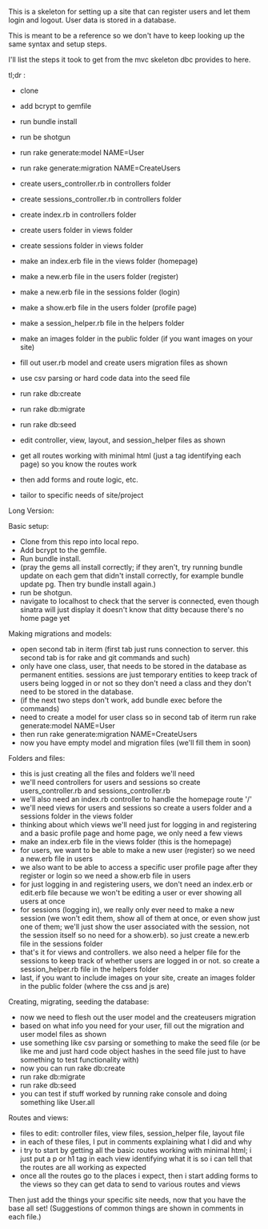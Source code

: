 This is a skeleton for setting up a site that can register users and let them login and logout. User data is stored in a database.

This is meant to be a reference so we don't have to keep looking up the same syntax and setup steps.

I'll list the steps it took to get from the mvc skeleton dbc provides to here.

tl;dr :

- clone
- add bcrypt to gemfile
- run bundle install
- run be shotgun

- run rake generate:model NAME=User
- run rake generate:migration NAME=CreateUsers

- create users_controller.rb in controllers folder
- create sessions_controller.rb in controllers folder
- create index.rb in controllers folder
- create users folder in views folder
- create sessions folder in views folder
- make an index.erb file in the views folder (homepage)
- make a new.erb file in the users folder (register)
- make a new.erb file in the sessions folder (login)
- make a show.erb file in the users folder (profile page)
- make a session_helper.rb file in the helpers folder
- make an images folder in the public folder (if you want images on your site)

- fill out user.rb model and create users migration files as shown
- use csv parsing or hard code data into the seed file
- run rake db:create
- run rake db:migrate
- run rake db:seed

- edit controller, view, layout, and session_helper files as shown
- get all routes working with minimal html (just a tag identifying each page) so you know the routes work
- then add forms and route logic, etc.

- tailor to specific needs of site/project



Long Version:

Basic setup:
- Clone from this repo into local repo.
- Add bcrypt to the gemfile.
- Run bundle install.
- (pray the gems all install correctly; if they aren't, try running bundle update on each gem that didn't install correctly, for example bundle update pg. Then try bundle install again.)
- run be shotgun.
- navigate to localhost to check that the server is connected, even though sinatra will just display it doesn't know that ditty because there's no home page yet

Making migrations and models:
- open second tab in iterm (first tab just runs connection to server. this second tab is for rake and git commands and such)
- only have one class, user, that needs to be stored in the database as permanent entities. sessions are just temporary entities to keep track of users being logged in or not so they don't need a class and they don't need to be stored in the database.
- (if the next two steps don't work, add bundle exec before the commands)
- need to create a model for user class so in second tab of iterm run rake generate:model NAME=User
- then run rake generate:migration NAME=CreateUsers
- now you have empty model and migration files (we'll fill them in soon)

Folders and files:
- this is just creating all the files and folders we'll need
- we'll need controllers for users and sessions so create users_controller.rb and sessions_controller.rb
- we'll also need an index.rb controller to handle the homepage route '/'
- we'll need views for users and sessions so create a users folder and a sessions folder in the views folder
- thinking about which views we'll need just for logging in and registering and a basic profile page and home page, we only need a few views
- make an index.erb file in the views folder (this is the homepage)
- for users, we want to be able to make a new user (register) so we need a new.erb file in users
- we also want to be able to access a specific user profile page after they register or login so we need a show.erb file in users
- for just logging in and registering users, we don't need an index.erb or edit.erb file because we won't be editing a user or ever showing all users at once
- for sessions (logging in), we really only ever need to make a new session (we won't edit them, show all of them at once, or even show just one of them; we'll just show the user associated with the session, not the session itself so no need for a show.erb). so just create a new.erb file in the sessions folder
- that's it for views and controllers. we also need a helper file for the sessions to keep track of whether users are logged in or not. so create a session_helper.rb file in the helpers folder
- last, if you want to include images on your site, create an images folder in the public folder (where the css and js are)

Creating, migrating, seeding the database:
- now we need to flesh out the user model and the createusers migration
- based on what info you need for your user, fill out the migration and user model files as shown
- use something like csv parsing or something to make the seed file (or be like me and just hard code object hashes in the seed file just to have something to test functionality with)
- now you can run rake db:create
- run rake db:migrate
- run rake db:seed
- you can test if stuff worked by running rake console and doing something like User.all


Routes and views:
- files to edit: controller files, view files, session_helper file, layout file
- in each of these files, I put in comments explaining what I did and why
- i try to start by getting all the basic routes working with minimal html; i just put a p or h1 tag in each view identifying what it is so i can tell that the routes are all working as expected
- once all the routes go to the places i expect, then i start adding forms to the views so they can get data to send to various routes and views

Then just add the things your specific site needs, now that you have the base all set! (Suggestions of common things are shown in comments in each file.)